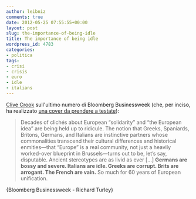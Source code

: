 ```yaml
---
author: leibniz
comments: true
date: 2012-05-25 07:55:55+00:00
layout: post
slug: the-importance-of-being-idle
title: The importance of being idle
wordpress_id: 4783
categories:
- politica
tags:
- crisi
- crisis
- euro
- idle
- italians
---
```


[Clive Crook](http://www.businessweek.com/articles/2012-05-24/who-lost-the-euro) sull'ultimo numero di Bloomberg Businessweek (che, per inciso, ha realizzato [una cover da prendere a testate](http://richardturley.tumblr.com/post/23670064280/bang-head-here-euro-crisis-special-edition)):


> Decades of clichés about European “solidarity” and “the European idea” are being held up to ridicule. The notion that Greeks, Spaniards, Britons, Germans, and Italians are instinctive partners whose commonalities transcend their cultural differences and historical enmities—that “Europe” is a real community, not just a heavily worked-over blueprint in Brussels—turns out to be, let’s say, disputable. Ancient stereotypes are as livid as ever [...] **Germans are bossy and severe. Italians are idle. Greeks are corrupt. Brits are arrogant. The French are vain.** So much for 60 years of European unification.


{Bloomberg Businessweek - Richard Turley}
